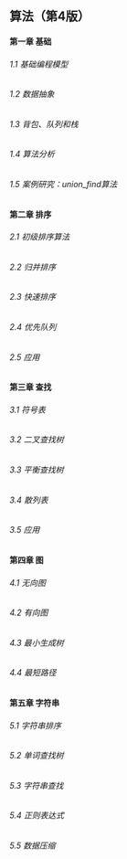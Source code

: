 ## 算法（第4版）
#### 第一章 基础
###### 1.1 基础编程模型
###### 1.2 数据抽象
###### 1.3 背包、队列和栈
###### 1.4 算法分析
###### 1.5 案例研究：union_find算法
#### 第二章 排序
###### 2.1 初级排序算法
###### 2.2 归并排序
###### 2.3 快速排序
###### 2.4 优先队列
###### 2.5 应用
#### 第三章 查找
###### 3.1 符号表
###### 3.2 二叉查找树
###### 3.3 平衡查找树
###### 3.4 散列表
###### 3.5 应用
#### 第四章 图
###### 4.1 无向图
###### 4.2 有向图
###### 4.3 最小生成树
###### 4.4 最短路径
#### 第五章 字符串
###### 5.1 字符串排序
###### 5.2 单词查找树
###### 5.3 字符串查找
###### 5.4 正则表达式
###### 5.5 数据压缩